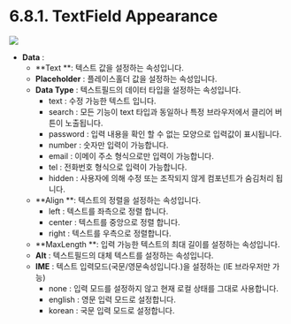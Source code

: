 # 6.8.1. TextField Appearance

![](https://github.com/asoosoft/spidergen-guidebook/tree/eeac9656bff5b368e79bf9dad544cae218642e17/assets/textfield-ex-001.png)

* **Data** : 
  * **Text **: 텍스트 값을 설정하는 속성입니다.
  * **Placeholder** : 플레이스홀더 값을 설정하는 속성입니다.
  * **Data Type** : 텍스트필드의 데이터 타입을 설정하는 속성입니다.
    * text : 수정 가능한 텍스트 입니다.
    * search : 모든 기능이 text 타입과 동일하나 특정 브라우저에서 클리어 버튼이 노출됩니다.
    * password : 입력 내용을 확인 할 수 없는 모양으로 입력값이 표시됩니다.
    * number : 숫자만 입력이 가능합니다.
    * email : 이메이 주소 형식으로만 입력이 가능합니다.
    * tel : 전화번호 형식으로 입력이 가능합니다.
    * hidden : 사용자에 의해 수정 또는 조작되지 않게 컴포넌트가 숨김처리 됩니다.
  * **Align **: 텍스트의 정렬을 설정하는 속성입니다.
    * left : 텍스트를 좌측으로 정렬 합니다.
    * center : 텍스트를 중앙으로 정렬 합니다.
    * right : 텍스트를 우측으로 정렬합니다.
  * **MaxLength **: 입력 가능한 텍스트의 최대 길이를 설정하는 속성입니다.
  * **Alt** : 텍스트필드의 대체 텍스트를 설정하는 속성입니다.
  * **IME** : 텍스트 입력모드\(국문/영문속성입니다.\)을 설정하는 \(IE 브라우저만 가능\)
    * none : 입력 모드를 설정하지 않고 현재 로컬 상태를 그대로 사용합니다.
    * english : 영문 입력 모드로 설정합니다. 
    * korean : 국문 입력 모드로 설정합니다.

